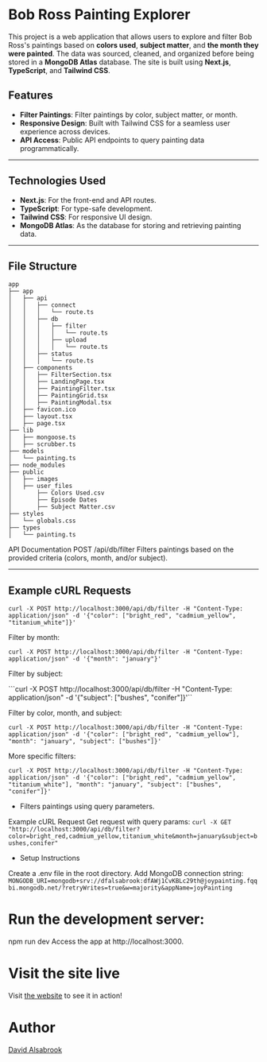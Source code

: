 # Bob Ross Painting Explorer

This project is a web application that allows users to explore and filter Bob Ross's paintings based on **colors used**, **subject matter**, and **the month they were painted**. The data was sourced, cleaned, and organized before being stored in a **MongoDB Atlas** database. The site is built using **Next.js**, **TypeScript**, and **Tailwind CSS**.

## Features
- **Filter Paintings**: Filter paintings by color, subject matter, or month.
- **Responsive Design**: Built with Tailwind CSS for a seamless user experience across devices.
- **API Access**: Public API endpoints to query painting data programmatically.

---

## Technologies Used
- **Next.js**: For the front-end and API routes.
- **TypeScript**: For type-safe development.
- **Tailwind CSS**: For responsive UI design.
- **MongoDB Atlas**: As the database for storing and retrieving painting data.

---

## File Structure
```
app
├── app
│   ├── api
│   │   ├── connect
│   │   │   └── route.ts
│   │   ├── db
│   │   │   ├── filter
│   │   │   │   └── route.ts
│   │   │   ├── upload
│   │   │   │   └── route.ts
│   │   ├── status
│   │   │   └── route.ts
│   ├── components
│   │   ├── FilterSection.tsx
│   │   ├── LandingPage.tsx
│   │   ├── PaintingFilter.tsx
│   │   ├── PaintingGrid.tsx
│   │   ├── PaintingModal.tsx
│   ├── favicon.ico
│   ├── layout.tsx
│   ├── page.tsx
├── lib
│   ├── mongoose.ts
│   ├── scrubber.ts
├── models
│   └── painting.ts
├── node_modules
├── public
│   ├── images
│   ├── user_files
│       ├── Colors Used.csv
│       ├── Episode Dates
│       ├── Subject Matter.csv
├── styles
│   └── globals.css
├── types
│   └── painting.ts
```

API Documentation
POST /api/db/filter
Filters paintings based on the provided criteria (colors, month, and/or subject).

 ---

## Example cURL Requests

```curl -X POST http://localhost:3000/api/db/filter -H "Content-Type: application/json" -d '{"color": ["bright_red", "cadmium_yellow", "titanium_white"]}'```

Filter by month:

```curl -X POST http://localhost:3000/api/db/filter -H "Content-Type: application/json" -d '{"month": "january"}'```

Filter by subject:

```curl -X POST http://localhost:3000/api/db/filter -H "Content-Type: application/json" -d '{"subject": ["bushes", "conifer"]}'``

Filter by color, month, and subject:

```curl -X POST http://localhost:3000/api/db/filter -H "Content-Type: application/json" -d '{"color": ["bright_red", "cadmium_yellow"], "month": "january", "subject": ["bushes"]}'```

More specific filters:

```curl -X POST http://localhost:3000/api/db/filter -H "Content-Type: application/json" -d '{"color": ["bright_red", "cadmium_yellow", "titanium_white"], "month": "january", "subject": ["bushes", "conifer"]}'```

- Filters paintings using query parameters.

Example cURL Request
Get request with query params:
```curl -X GET "http://localhost:3000/api/db/filter?color=bright_red,cadmium_yellow,titanium_white&month=january&subject=bushes,conifer"```

- Setup Instructions

Create a .env file in the root directory.
Add MongoDB connection string:
```MONGODB_URI=mongodb+srv://dfalsabrook:dfAWj1CvKBLc29th@joypainting.fqqbi.mongodb.net/?retryWrites=true&w=majority&appName=joyPainting```


# Run the development server:

npm run dev
Access the app at http://localhost:3000.

# Visit the site live
Visit [the website](https://happylittlearchive.com/) to see it in action!

# Author
[David Alsabrook](https://github.com/DAlsabrook)
